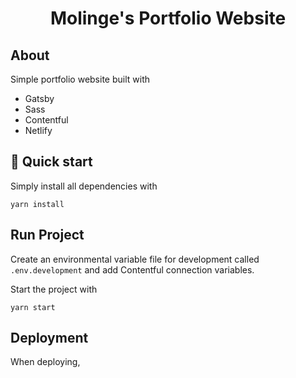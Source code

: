 <h1 align="center">
  Molinge's Portfolio Website
</h1>

## About

Simple portfolio website built with

- Gatsby
- Sass
- Contentful
- Netlify

## 🚀 Quick start

Simply install all dependencies with

```shell
yarn install
```

## Run Project

Create an environmental variable file for development called `.env.development` and add Contentful connection variables.

Start the project with

```shell
yarn start
```

## Deployment

When deploying,
